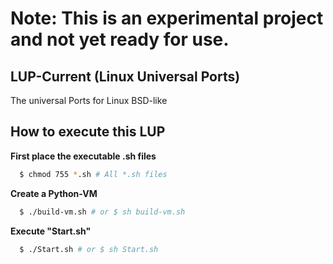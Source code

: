 # Note: This is an experimental project and not yet ready for use.
## LUP-Current (Linux Universal Ports)
The universal Ports for Linux BSD-like

## How to execute this LUP

**First place the executable .sh files**
```bash
  $ chmod 755 *.sh # All *.sh files
```

**Create a Python-VM**
```bash
  $ ./build-vm.sh # or $ sh build-vm.sh
```
**Execute "Start.sh"**
```bash
  $ ./Start.sh # or $ sh Start.sh
```

